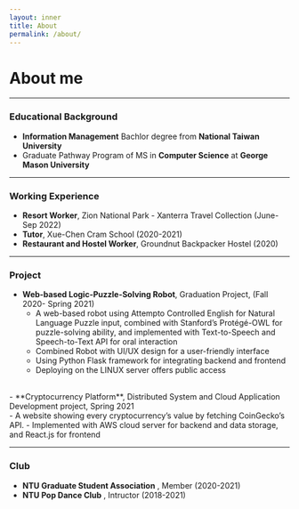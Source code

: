 ```yaml
---
layout: inner
title: About
permalink: /about/
---
```


# About me

---

### Educational Background

* **Information Management** Bachlor degree from **National Taiwan University** <br/>
* Graduate Pathway Program of MS in **Computer Science** at **George Mason University** <br/>

---

### Working Experience
* **Resort Worker**, Zion National Park - Xanterra Travel Collection (June-Sep 2022) <br/>
* **Tutor**, Xue-Chen Cram School (2020-2021)<br/>
* **Restaurant and Hostel Worker**, Groundnut Backpacker Hostel (2020)

---

### Project
- **Web-based Logic-Puzzle-Solving Robot**, Graduation Project, (Fall 2020- Spring 2021) 
  - A web-based robot using Attempto Controlled English for Natural Language Puzzle input, 
  combined with Stanford’s Protégé-OWL for puzzle-solving ability, and implemented with 
  Text-to-Speech and Speech-to-Text API for oral interaction
  - Combined Robot with UI/UX design for a user-friendly interface
  - Using Python Flask framework for integrating backend and frontend
  - Deploying on the LINUX server offers public access
<br>
- **Cryptocurrency Platform**, Distributed System and Cloud Application Development project, Spring 
2021 <br/>
  -  A website showing every cryptocurrency’s value by fetching CoinGecko’s API.
  -  Implemented with AWS cloud server for backend and data storage, and React.js for frontend

---

### Club

- **NTU Graduate Student Association** , Member (2020-2021)
- **NTU Pop Dance Club** , Intructor (2018-2021)
